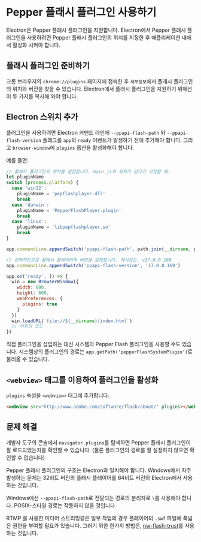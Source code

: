 # Pepper 플래시 플러그인 사용하기

Electron은 Pepper 플래시 플러그인을 지원합니다. Electron에서 Pepper 플래시
플러그인을 사용하려면 Pepper 플래시 플러그인의 위치를 지정한 후 애플리케이션 내에서
활성화 시켜야 합니다.

## 플래시 플러그인 준비하기

크롬 브라우저의 `chrome://plugins` 페이지에 접속한 후 `세부정보`에서 플래시
플러그인의 위치와 버전을 찾을 수 있습니다. Electron에서 플래시 플러그인을 지원하기
위해선 이 두 가지를 복사해 와야 합니다.

## Electron 스위치 추가

플러그인을 사용하려면 Electron 커맨드 라인에 `--ppapi-flash-path` 와
`--ppapi-flash-version` 플래그를 `app`의 `ready` 이벤트가 발생하기 전에 추가해야
합니다. 그리고 `browser-window`에 `plugins` 옵션을 활성화해야 합니다.

예를 들면:

```javascript
// 플래시 플러그인의 위치를 설정합니다. main.js와 위치가 같다고 가정할 때:
let pluginName
switch (process.platform) {
  case 'win32':
    pluginName = 'pepflashplayer.dll'
    break
  case 'darwin':
    pluginName = 'PepperFlashPlayer.plugin'
    break
  case 'linux':
    pluginName = 'libpepflashplayer.so'
    break
}

app.commandLine.appendSwitch('ppapi-flash-path', path.join(__dirname, pluginName))

// 선택적인으로 플래시 플레이어의 버전을 설정합니다. 예시로는, v17.0.0.169
app.commandLine.appendSwitch('ppapi-flash-version', '17.0.0.169')

app.on('ready', () => {
  win = new BrowserWindow({
    width: 800,
    height: 600,
    webPreferences: {
      plugins: true
    }
  })
  win.loadURL(`file://${__dirname}/index.html`)
  // 이외의 코드
})
```

직접 플러그인을 삽입하는 대신 시스템의 Pepper Flash 플러그인을 사용할 수도 있습니다.
시스템상의 플러그인의 경로는 `app.getPath('pepperFlashSystemPlugin')`로 불러올 수
있습니다.

## `<webview>` 태그를 이용하여 플러그인을 활성화

`plugins` 속성을 `<webview>` 태그에 추가합니다.

```html
<webview src="http://www.adobe.com/software/flash/about/" plugins></webview>
```

## 문제 해결

개발자 도구의 콘솔에서 `navigator.plugins`를 탐색하면 Pepper 플래시 플러그인이 잘
로드되었는지를 확인할 수 있습니다. (물론 플러그인의 경로를 잘 설정하지 않으면 확인할
수 없습니다)

Pepper 플래시 플러그인의 구조는 Electron과 일치해야 합니다. Windows에서 자주
발생하는 문제는 32비트 버전의 플래시 플레이어를 64비트 버전의 Electron에서 사용하는
것입니다.

Windows에선 `--ppapi-flash-path`로 전달되는 경로의 분리자로 `\`를 사용해야 합니다.
POSIX-스타일 경로는 작동하지 않을 것입니다.

RTMP 를 사용한 미디어 스트리밍같은 일부 작업의 경우 플레이어의 `.swf` 파일에
폭넓은 권한을 부여할 필요가 있습니다. 그러기 위한 한가지 방법은,
[nw-flash-trust](https://github.com/szwacz/nw-flash-trust)를 사용하는 것입니다.
